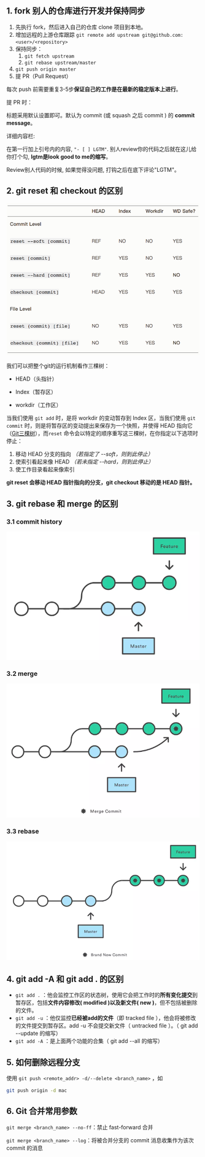 ## 1. fork 别人的仓库进行开发并保持同步

1. 先执行 fork，然后进入自己的仓库 clone 项目到本地。
2. 增加远程的上游仓库跟踪 `git remote add upstream git@github.com:<user>/<repository>`
3. 保持同步：
    1.  `git fetch upstream`
    2. `git rebase upstream/master`
4. `git push origin master`
5. 提 PR（Pull Request）

每次 push 前需要重复3-5步**保证自己的工作是在最新的稳定版本上进行**。

提 PR 时：

标题采用默认设置即可。默认为 commit (或 squash 之后 commit ) 的 **commit message**。

详细内容栏:

在第一行加上引号内的内容, `"- [ ] LGTM"`. 别人review你的代码之后就在这儿给你打个勾, **lgtm是look good to me的缩写**。

Review别人代码的时候, 如果觉得没问题, 打钩之后在底下评论"LGTM"。



## 2. git reset 和 checkout 的区别

![git_rebase_checkout](../../Resources/git_rebase_checkout.png)

我们可以把整个git的运行机制看作三棵树：

- HEAD（头指针）

- Index（暂存区）

- workdir（工作区）

当我们使用 `git add` 时，是将 workdir 的变动暂存到 Index 区，当我们使用 `git commit` 时，则是将暂存区的变动提出来保存为一个快照，并使得 HEAD 指向它（[Git三棵树](https://git-scm.com/book/zh/v2/Git-工具-重置揭密#r_git_reset)），而`reset` 命令会以特定的顺序重写这三棵树，在你指定以下选项时停止：

1. 移动 HEAD 分支的指向 *（若指定了 --soft，则到此停止）*
2. 使索引看起来像 HEAD *（若未指定 --hard，则到此停止）*
3. 使工作目录看起来像索引



**git reset 会移动 HEAD 指针指向的分支，git checkout 移动的是 HEAD 指针。**



## 3. git rebase 和 merge 的区别

### 3.1 commit history

![commit-history](../../Resources/commit-history.png)

### 3.2 merge

![merge后的](../../Resources/merge.png)

### 3.3 rebase

![rebase](../../Resources/rebase.png)



## 4. git add -A 和 git add . 的区别

- `git add .` ：他会监控工作区的状态树，使用它会把工作时的**所有变化提交**到暂存区，包括**文件内容修改( modified )以及新文件( new )**，但不包括被删除的文件。
- `git add -u` ：他仅监控**已经被add的文件**（即 tracked file ），他会将被修改的文件提交到暂存区。add -u 不会提交新文件（ untracked file ）。（ git add --update 的缩写）
- `git add -A` ：是上面两个功能的合集（ git add --all 的缩写）



## 5. 如何删除远程分支

使用 `git push <remote_addr> -d/--delete <branch_name>` ，如

```bash
git push origin -d mac
```



## 6. Git 合并常用参数

`git merge <branch_name> --no-ff`：禁止 fast-forward 合并

`git merge <branch_name> --log`：将被合并分支的 commit 消息收集作为该次 commit 的消息